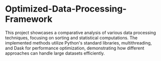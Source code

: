 # Optimized-Data-Processing-Framework
This project showcases a comparative analysis of various data processing techniques, focusing on sorting and statistical computations. The implemented methods utilize Python's standard libraries, multithreading, and Dask for performance optimization, demonstrating how different approaches can handle large datasets efficiently.

